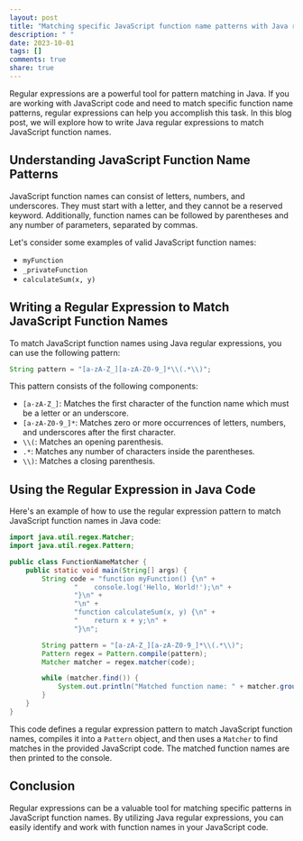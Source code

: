 ```yaml
---
layout: post
title: "Matching specific JavaScript function name patterns with Java regular expressions"
description: " "
date: 2023-10-01
tags: []
comments: true
share: true
---
```


Regular expressions are a powerful tool for pattern matching in Java. If you are working with JavaScript code and need to match specific function name patterns, regular expressions can help you accomplish this task. In this blog post, we will explore how to write Java regular expressions to match JavaScript function names.

## Understanding JavaScript Function Name Patterns

JavaScript function names can consist of letters, numbers, and underscores. They must start with a letter, and they cannot be a reserved keyword. Additionally, function names can be followed by parentheses and any number of parameters, separated by commas.

Let's consider some examples of valid JavaScript function names:

- `myFunction`
- `_privateFunction`
- `calculateSum(x, y)`

## Writing a Regular Expression to Match JavaScript Function Names

To match JavaScript function names using Java regular expressions, you can use the following pattern:

```java
String pattern = "[a-zA-Z_][a-zA-Z0-9_]*\\(.*\\)";
```

This pattern consists of the following components:

- `[a-zA-Z_]`: Matches the first character of the function name which must be a letter or an underscore.
- `[a-zA-Z0-9_]*`: Matches zero or more occurrences of letters, numbers, and underscores after the first character.
- `\\(`: Matches an opening parenthesis.
- `.*`: Matches any number of characters inside the parentheses.
- `\\)`: Matches a closing parenthesis.

## Using the Regular Expression in Java Code

Here's an example of how to use the regular expression pattern to match JavaScript function names in Java code:

```java
import java.util.regex.Matcher;
import java.util.regex.Pattern;

public class FunctionNameMatcher {
    public static void main(String[] args) {
        String code = "function myFunction() {\n" +
                "    console.log('Hello, World!');\n" +
                "}\n" +
                "\n" +
                "function calculateSum(x, y) {\n" +
                "    return x + y;\n" +
                "}\n";

        String pattern = "[a-zA-Z_][a-zA-Z0-9_]*\\(.*\\)";
        Pattern regex = Pattern.compile(pattern);
        Matcher matcher = regex.matcher(code);

        while (matcher.find()) {
            System.out.println("Matched function name: " + matcher.group());
        }
    }
}
```

This code defines a regular expression pattern to match JavaScript function names, compiles it into a `Pattern` object, and then uses a `Matcher` to find matches in the provided JavaScript code. The matched function names are then printed to the console.

## Conclusion

Regular expressions can be a valuable tool for matching specific patterns in JavaScript function names. By utilizing Java regular expressions, you can easily identify and work with function names in your JavaScript code.